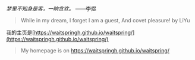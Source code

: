  *梦里不知身是客，一晌贪欢。*   ——李煜
>While in my dream, I forget I am a guest, And covet pleasure! by LiYu

我的主页是[https://waitspringh.github.io/waitspring/](https://waitspringh.github.io/waitspring/)

>My homepage is on https://waitspringh.github.io/waitspring/
